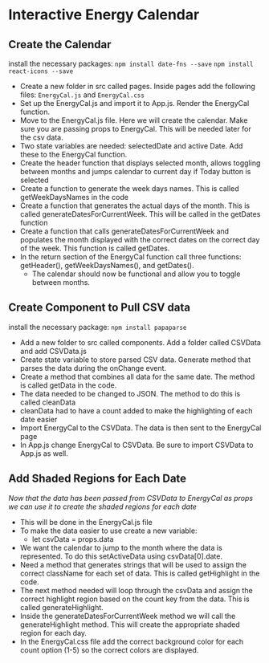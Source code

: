 # Interactive Energy Calendar

## Create the Calendar ##
install the necessary packages:
`npm install date-fns --save`
`npm install react-icons --save`

- Create a new folder in src called pages. Inside pages add the following files: `EnergyCal.js` and `EnergyCal.css`
- Set up the EnergyCal.js and import it to App.js. Render the EnergyCal function.
- Move to the EnergyCal.js file. Here we will create the calendar. Make sure you are passing props to EnergyCal. This will be needed later for the csv data.
- Two state variables are needed: selectedDate and active Date. Add these to the EnergyCal function.
-  Create the header function that displays selected month, allows toggling between months and jumps calendar to current day if Today button is selected
- Create a function to generate the week days names. This is called getWeekDaysNames in the code
- Create a function that generates the actual days of the month. This is called generateDatesForCurrentWeek. This will be called in the getDates function
- Create a function that calls generateDatesForCurrentWeek and populates the month displayed with the correct dates on the correct day of the week.  This function is called getDates.
- In the return section of the EnergyCal function call three functions: getHeader(), getWeekDaysNames(), and getDates(). 
    - The calendar should now be functional and allow you to toggle between months.

## Create Component to Pull CSV data ##
install the necessary package:
`npm install papaparse`
- Add a new folder to src called components. Add a folder called CSVData and add CSVData.js
- Create state variable to store parsed CSV data. Generate method that parses the data during the onChange event.
- Create a method that combines all data for the same date.  The method is called getData in the code.
- The data needed to be changed to JSON. The method to do this is called cleanData
- cleanData had to have a count added to make the highlighting of each date easier
- Import EnergyCal to the CSVData. The data is then sent to the EnergyCal page
- In App.js change EnergyCal to CSVData.  Be sure to import CSVData to App.js as well.

## Add Shaded Regions for Each Date ##
*Now that the data has been passed from CSVData to EnergyCal as props we can use it to create the shaded regions for each date*

- This will be done in the EnergyCal.js file
- To make the data easier to use create a new variable:
    - let csvData = props.data
- We want the calendar to jump to the month where the data is represented. To do this setActiveData using csvData[0].date. 
- Need a method that generates strings that will be used to assign the correct className for each set of data. This is called getHighlight in the code.
- The next method needed will loop through the csvData and assign the correct highlight region based on the count key from the data. This is called generateHighlight.
- Inside the generateDatesForCurrentWeek method we will call the generateHighlight method. This will create the appropriate shaded region for each day.
- In the EnergyCal.css file add the correct background color for each count option (1-5) so the correct colors are displayed.
